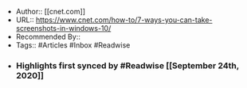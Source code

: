 - Author:: [[cnet.com]]
- URL:: https://www.cnet.com/how-to/7-ways-you-can-take-screenshots-in-windows-10/
- Recommended By::
- Tags:: #Articles #Inbox #Readwise
- ### Highlights first synced by #Readwise [[September 24th, 2020]]
